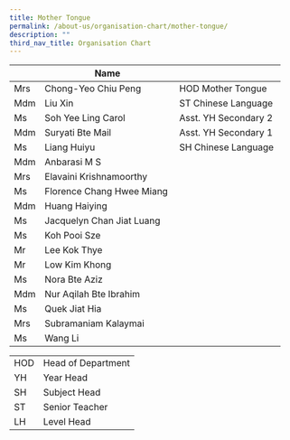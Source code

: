 ```yaml
---
title: Mother Tongue
permalink: /about-us/organisation-chart/mother-tongue/
description: ""
third_nav_title: Organisation Chart
---
```

|  | Name |  |
| --- | --- | --- |
| Mrs | Chong-Yeo Chiu Peng | HOD Mother Tongue |
| Mdm | Liu Xin | ST Chinese Language |
| Ms | Soh Yee Ling Carol | Asst. YH Secondary 2 |
| Mdm | Suryati Bte Mail | Asst. YH Secondary 1 |
| Ms  | Liang Huiyu  | SH Chinese Language  |
| Mdm | Anbarasi M S  |   |
| Mrs  | Elavaini Krishnamoorthy  |   |
| Ms  | Florence Chang Hwee Miang  |   |
| Mdm | Huang Haiying |   |
| Ms | Jacquelyn Chan Jiat Luang  |   |
| Ms | Koh Pooi Sze |   |
| Mr | Lee Kok Thye |   |
| Mr | Low Kim Khong   |   |
| Ms | Nora Bte Aziz  |  |
| Mdm | Nur Aqilah Bte Ibrahim    |   |
| Ms | Quek Jiat Hia   |   |
| Mrs  | Subramaniam Kalaymai  |   |
| Ms | Wang Li |  |

| | |
|---|---|
| HOD | Head of Department |
|  YH | Year Head  |
|  SH | Subject Head  |
|  ST | Senior Teacher  |
|  LH | Level Head  |